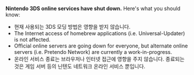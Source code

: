 **Nintendo 3DS online services have shut down.** Here's what you should know:

- 현재 사용되는 3DS 모딩 방법은 영향을 받지 않습니다.
- The Internet access of homebrew applications (i.e. Universal-Updater) is not affected.
- Official online servers are going down for everyone, but alternate online servers (i.e. Pretendo Network) are currently a work-in-progress.
- 온라인 서비스 종료는 브라우저나 인터넷 접근에 영향을 주지 않습니다. 종료되는 것은 게임 서버 등의 닌텐도 네트워크 온라인 서비스 뿐입니다.
